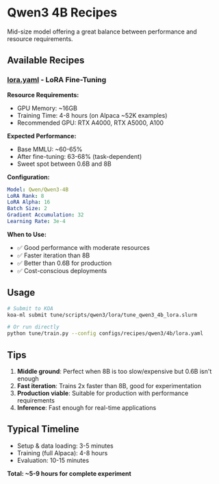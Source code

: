 # Qwen3 4B Recipes

Mid-size model offering a great balance between performance and resource requirements.

## Available Recipes

### [lora.yaml](lora.yaml) - LoRA Fine-Tuning

**Resource Requirements:**
- GPU Memory: ~16GB
- Training Time: 4-8 hours (on Alpaca ~52K examples)
- Recommended GPU: RTX A4000, RTX A5000, A100

**Expected Performance:**
- Base MMLU: ~60-65%
- After fine-tuning: 63-68% (task-dependent)
- Sweet spot between 0.6B and 8B

**Configuration:**
```yaml
Model: Qwen/Qwen3-4B
LoRA Rank: 8
LoRA Alpha: 16
Batch Size: 2
Gradient Accumulation: 32
Learning Rate: 3e-4
```

**When to Use:**
- ✅ Good performance with moderate resources
- ✅ Faster iteration than 8B
- ✅ Better than 0.6B for production
- ✅ Cost-conscious deployments

## Usage

```bash
# Submit to KOA
koa-ml submit tune/scripts/qwen3/lora/tune_qwen3_4b_lora.slurm

# Or run directly
python tune/train.py --config configs/recipes/qwen3/4b/lora.yaml
```

## Tips

1. **Middle ground**: Perfect when 8B is too slow/expensive but 0.6B isn't enough
2. **Fast iteration**: Trains 2x faster than 8B, good for experimentation
3. **Production viable**: Suitable for production with performance requirements
4. **Inference**: Fast enough for real-time applications

## Typical Timeline

- Setup & data loading: 3-5 minutes
- Training (full Alpaca): 4-8 hours
- Evaluation: 10-15 minutes

**Total: ~5-9 hours for complete experiment**
